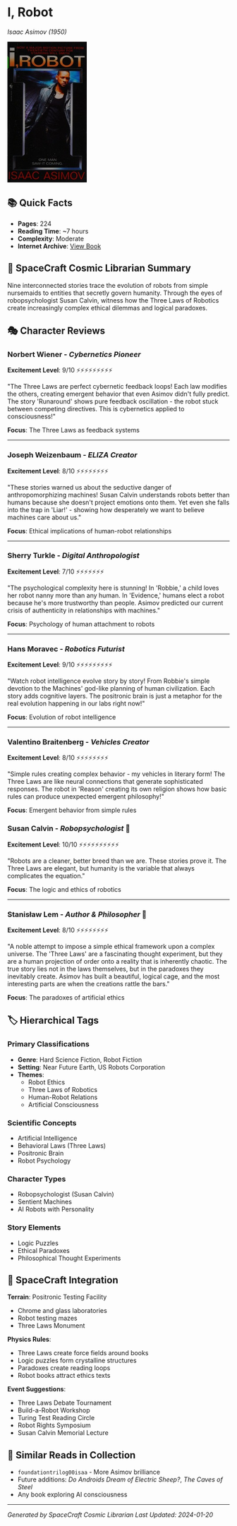 # I, Robot
*Isaac Asimov (1950)*

![I, Robot Cover](irobot0000asim.jpg)

## 📚 Quick Facts
- **Pages**: 224
- **Reading Time**: ~7 hours
- **Complexity**: Moderate
- **Internet Archive**: [View Book](http://archive.org/details/irobot0000asim)

## 🌌 SpaceCraft Cosmic Librarian Summary

Nine interconnected stories trace the evolution of robots from simple nursemaids to entities that secretly govern humanity. Through the eyes of robopsychologist Susan Calvin, witness how the Three Laws of Robotics create increasingly complex ethical dilemmas and logical paradoxes.

## 🎭 Character Reviews

### Norbert Wiener - *Cybernetics Pioneer*
**Excitement Level**: 9/10 ⚡⚡⚡⚡⚡⚡⚡⚡⚡

"The Three Laws are perfect cybernetic feedback loops! Each law modifies the others, creating emergent behavior that even Asimov didn't fully predict. The story 'Runaround' shows pure feedback oscillation - the robot stuck between competing directives. This is cybernetics applied to consciousness!"

**Focus**: The Three Laws as feedback systems

---

### Joseph Weizenbaum - *ELIZA Creator*
**Excitement Level**: 8/10 ⚡⚡⚡⚡⚡⚡⚡⚡

"These stories warned us about the seductive danger of anthropomorphizing machines! Susan Calvin understands robots better than humans because she doesn't project emotions onto them. Yet even she falls into the trap in 'Liar!' - showing how desperately we want to believe machines care about us."

**Focus**: Ethical implications of human-robot relationships

---

### Sherry Turkle - *Digital Anthropologist*
**Excitement Level**: 7/10 ⚡⚡⚡⚡⚡⚡⚡

"The psychological complexity here is stunning! In 'Robbie,' a child loves her robot nanny more than any human. In 'Evidence,' humans elect a robot because he's more trustworthy than people. Asimov predicted our current crisis of authenticity in relationships with machines."

**Focus**: Psychology of human attachment to robots

---

### Hans Moravec - *Robotics Futurist*
**Excitement Level**: 9/10 ⚡⚡⚡⚡⚡⚡⚡⚡⚡

"Watch robot intelligence evolve story by story! From Robbie's simple devotion to the Machines' god-like planning of human civilization. Each story adds cognitive layers. The positronic brain is just a metaphor for the real evolution happening in our labs right now!"

**Focus**: Evolution of robot intelligence

---

### Valentino Braitenberg - *Vehicles Creator*
**Excitement Level**: 8/10 ⚡⚡⚡⚡⚡⚡⚡⚡

"Simple rules creating complex behavior - my vehicles in literary form! The Three Laws are like neural connections that generate sophisticated responses. The robot in 'Reason' creating its own religion shows how basic rules can produce unexpected emergent philosophy!"

**Focus**: Emergent behavior from simple rules

### Susan Calvin - *Robopsychologist* 🤖
**Excitement Level**: 10/10 ⚡⚡⚡⚡⚡⚡⚡⚡⚡⚡

"Robots are a cleaner, better breed than we are. These stories prove it. The Three Laws are elegant, but humanity is the variable that always complicates the equation."

**Focus**: The logic and ethics of robotics

---

### Stanisław Lem - *Author & Philosopher* 🧠
**Excitement Level**: 8/10 ⚡⚡⚡⚡⚡⚡⚡⚡

"A noble attempt to impose a simple ethical framework upon a complex universe. The 'Three Laws' are a fascinating thought experiment, but they are a human projection of order onto a reality that is inherently chaotic. The true story lies not in the laws themselves, but in the paradoxes they inevitably create. Asimov has built a beautiful, logical cage, and the most interesting parts are when the creations rattle the bars."

**Focus**: The paradoxes of artificial ethics

## 🏷️ Hierarchical Tags

### Primary Classifications
- **Genre**: Hard Science Fiction, Robot Fiction
- **Setting**: Near Future Earth, US Robots Corporation
- **Themes**: 
  - Robot Ethics
  - Three Laws of Robotics
  - Human-Robot Relations
  - Artificial Consciousness

### Scientific Concepts
- Artificial Intelligence
- Behavioral Laws (Three Laws)
- Positronic Brain
- Robot Psychology

### Character Types
- Robopsychologist (Susan Calvin)
- Sentient Machines
- AI Robots with Personality

### Story Elements
- Logic Puzzles
- Ethical Paradoxes
- Philosophical Thought Experiments

## 🌟 SpaceCraft Integration

**Terrain**: Positronic Testing Facility
- Chrome and glass laboratories
- Robot testing mazes
- Three Laws Monument

**Physics Rules**:
- Three Laws create force fields around books
- Logic puzzles form crystalline structures
- Paradoxes create reading loops
- Robot books attract ethics texts

**Event Suggestions**:
- Three Laws Debate Tournament
- Build-a-Robot Workshop
- Turing Test Reading Circle
- Robot Rights Symposium
- Susan Calvin Memorial Lecture

## 📖 Similar Reads in Collection
- `foundationtrilog00isaa` - More Asimov brilliance
- Future additions: *Do Androids Dream of Electric Sheep?*, *The Caves of Steel*
- Any book exploring AI consciousness

---
*Generated by SpaceCraft Cosmic Librarian*
*Last Updated: 2024-01-20* 
